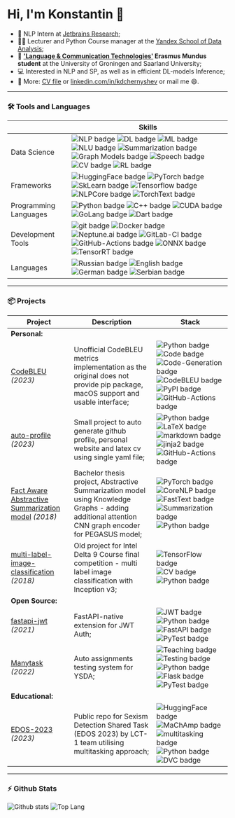 # Hi, I'm Konstantin 👋

- 💼 NLP Intern at [Jetbrains Research](https://www.jetbrains.com/research/);
- 👨‍🏫 Lecturer and Python Course manager at the [Yandex School of Data Analysis](https://academy.yandex.com/dataschool/);
- 📄 **['Language & Communication Technologies'](https://lct-master.org/) Erasmus Mundus student** at the University of Groningen and Saarland University;
- 💻 Interested in NLP and SP, as well as in efficient DL-models Inference;
- 📝 More: [CV file](https://github.com/k4black/k4black/blob/main/chernyshev_cv.pdf) or [linkedin.com/in/kdchernyshev](https://www.linkedin.com/in/kdchernyshev/) or mail me 😄. 


---


### 🛠️ Tools and Languages

|  | Skills |
| --- | --- |
| Data Science |  ![NLP badge](https://img.shields.io/static/v1?label=&message=NLP&style=flat&logo=&color=80ccff&logoColor=)  ![DL badge](https://img.shields.io/static/v1?label=&message=DL&style=flat&logo=&color=80ccff&logoColor=)  ![ML badge](https://img.shields.io/static/v1?label=&message=ML&style=flat&logo=&color=b3e0ff&logoColor=)  ![NLU badge](https://img.shields.io/static/v1?label=&message=NLU&style=flat&logo=&color=b3e0ff&logoColor=)  ![Summarization badge](https://img.shields.io/static/v1?label=&message=Summarization&style=flat&logo=&color=b3e0ff&logoColor=)  ![Graph Models badge](https://img.shields.io/static/v1?label=&message=Graph%20Models&style=flat&logo=&color=e6f5ff&logoColor=)  ![Speech badge](https://img.shields.io/static/v1?label=&message=Speech&style=flat&logo=&color=ffffff&logoColor=)  ![CV badge](https://img.shields.io/static/v1?label=&message=CV&style=flat&logo=&color=ffffff&logoColor=)  ![RL badge](https://img.shields.io/static/v1?label=&message=RL&style=flat&logo=&color=ffffff&logoColor=)  |
| Frameworks |  ![HuggingFace badge](https://img.shields.io/static/v1?label=&message=HuggingFace&style=flat&logo=&color=80ccff&logoColor=)  ![PyTorch badge](https://img.shields.io/static/v1?label=&message=PyTorch&style=flat&logo=&color=80ccff&logoColor=)  ![SkLearn badge](https://img.shields.io/static/v1?label=&message=SkLearn&style=flat&logo=&color=80ccff&logoColor=)  ![Tensorflow badge](https://img.shields.io/static/v1?label=&message=Tensorflow&style=flat&logo=&color=e6f5ff&logoColor=)  ![NLPCore badge](https://img.shields.io/static/v1?label=&message=NLPCore&style=flat&logo=&color=e6f5ff&logoColor=)  ![TorchText badge](https://img.shields.io/static/v1?label=&message=TorchText&style=flat&logo=&color=ffffff&logoColor=)  |
| Programming Languages |  ![Python badge](https://img.shields.io/static/v1?label=&message=Python&style=flat&logo=&color=80ccff&logoColor=)  ![C++ badge](https://img.shields.io/static/v1?label=&message=C++&style=flat&logo=&color=e6f5ff&logoColor=)  ![CUDA badge](https://img.shields.io/static/v1?label=&message=CUDA&style=flat&logo=&color=e6f5ff&logoColor=)  ![GoLang badge](https://img.shields.io/static/v1?label=&message=GoLang&style=flat&logo=&color=ffffff&logoColor=)  ![Dart badge](https://img.shields.io/static/v1?label=&message=Dart&style=flat&logo=&color=ffffff&logoColor=)  |
| Development Tools |  ![git badge](https://img.shields.io/static/v1?label=&message=git&style=flat&logo=&color=80ccff&logoColor=)  ![Docker badge](https://img.shields.io/static/v1?label=&message=Docker&style=flat&logo=&color=80ccff&logoColor=)  ![Neptune.ai badge](https://img.shields.io/static/v1?label=&message=Neptune.ai&style=flat&logo=&color=80ccff&logoColor=)  ![GitLab-CI badge](https://img.shields.io/static/v1?label=&message=GitLab-CI&style=flat&logo=&color=80ccff&logoColor=)  ![GitHub-Actions badge](https://img.shields.io/static/v1?label=&message=GitHub-Actions&style=flat&logo=&color=80ccff&logoColor=)  ![ONNX badge](https://img.shields.io/static/v1?label=&message=ONNX&style=flat&logo=&color=e6f5ff&logoColor=)  ![TensorRT badge](https://img.shields.io/static/v1?label=&message=TensorRT&style=flat&logo=&color=e6f5ff&logoColor=)  |
| Languages |  ![Russian badge](https://img.shields.io/static/v1?label=&message=Russian&style=flat&logo=&color=80ccff&logoColor=)  ![English badge](https://img.shields.io/static/v1?label=&message=English&style=flat&logo=&color=b3e0ff&logoColor=)  ![German badge](https://img.shields.io/static/v1?label=&message=German&style=flat&logo=&color=ffffff&logoColor=)  ![Serbian badge](https://img.shields.io/static/v1?label=&message=Serbian&style=flat&logo=&color=ffffff&logoColor=)  |

---


### 📦 Projects

| Project | Description | Stack |
| --- | --- | --- |
| **Personal:** | | |
| [CodeBLEU](https://github.com/k4black/codebleu) *(2023)* | Unofficial CodeBLEU metrics implementation as the original does not provide pip package, macOS support and usable interface; |  ![Python badge](https://img.shields.io/static/v1?label=&message=Python&style=flat&logo=&color=f3f3ff&logoColor=)  ![Code badge](https://img.shields.io/static/v1?label=&message=Code&style=flat&logo=&color=f3f3ff&logoColor=)  ![Code-Generation badge](https://img.shields.io/static/v1?label=&message=Code-Generation&style=flat&logo=&color=f3f3ff&logoColor=)  ![CodeBLEU badge](https://img.shields.io/static/v1?label=&message=CodeBLEU&style=flat&logo=&color=f3f3ff&logoColor=)  ![PyPI badge](https://img.shields.io/static/v1?label=&message=PyPI&style=flat&logo=&color=f3f3ff&logoColor=)  ![GitHub-Actions badge](https://img.shields.io/static/v1?label=&message=GitHub-Actions&style=flat&logo=&color=f3f3ff&logoColor=)  |
| [auto-profile](https://github.com/k4black/auto-profile) *(2023)* | Small project to auto generate github profile, personal website and latex cv using single yaml file; |  ![Python badge](https://img.shields.io/static/v1?label=&message=Python&style=flat&logo=&color=f3f3ff&logoColor=)  ![LaTeX badge](https://img.shields.io/static/v1?label=&message=LaTeX&style=flat&logo=&color=f3f3ff&logoColor=)  ![markdown badge](https://img.shields.io/static/v1?label=&message=markdown&style=flat&logo=&color=f3f3ff&logoColor=)  ![jinja2 badge](https://img.shields.io/static/v1?label=&message=jinja2&style=flat&logo=&color=f3f3ff&logoColor=)  ![GitHub-Actions badge](https://img.shields.io/static/v1?label=&message=GitHub-Actions&style=flat&logo=&color=f3f3ff&logoColor=)  |
| [Fact Aware Abstractive Summarization model](https://github.com/k4black/sum) *(2018)* | Bachelor thesis project, Abstractive Summarization model using Knowledge Graphs - adding additional attention CNN graph encoder for PEGASUS model; |  ![PyTorch badge](https://img.shields.io/static/v1?label=&message=PyTorch&style=flat&logo=&color=f3f3ff&logoColor=)  ![CoreNLP badge](https://img.shields.io/static/v1?label=&message=CoreNLP&style=flat&logo=&color=f3f3ff&logoColor=)  ![FastText badge](https://img.shields.io/static/v1?label=&message=FastText&style=flat&logo=&color=f3f3ff&logoColor=)  ![Summarization badge](https://img.shields.io/static/v1?label=&message=Summarization&style=flat&logo=&color=f3f3ff&logoColor=)  ![Python badge](https://img.shields.io/static/v1?label=&message=Python&style=flat&logo=&color=f3f3ff&logoColor=)  |
| [multi-label-image-classification](https://github.com/k4black/Multi-Label-Image-Classification) *(2018)* | Old project for Intel Delta 9 Course final competition - multi label image classification with Inception v3; |  ![TensorFlow badge](https://img.shields.io/static/v1?label=&message=TensorFlow&style=flat&logo=&color=f3f3ff&logoColor=)  ![CV badge](https://img.shields.io/static/v1?label=&message=CV&style=flat&logo=&color=f3f3ff&logoColor=)  ![Python badge](https://img.shields.io/static/v1?label=&message=Python&style=flat&logo=&color=f3f3ff&logoColor=)  |
| **Open Source:** | | |
| [fastapi-jwt](https://github.com/k4black/fastapi-jwt) *(2021)* | FastAPI-native extension for JWT Auth; |  ![JWT badge](https://img.shields.io/static/v1?label=&message=JWT&style=flat&logo=&color=f3f3ff&logoColor=)  ![Python badge](https://img.shields.io/static/v1?label=&message=Python&style=flat&logo=&color=f3f3ff&logoColor=)  ![FastAPI badge](https://img.shields.io/static/v1?label=&message=FastAPI&style=flat&logo=&color=f3f3ff&logoColor=)  ![PyTest badge](https://img.shields.io/static/v1?label=&message=PyTest&style=flat&logo=&color=f3f3ff&logoColor=)  |
| [Manytask](https://github.com/yandexdataschool/manytask) *(2022)* | Auto assignments testing system for YSDA; |  ![Teaching badge](https://img.shields.io/static/v1?label=&message=Teaching&style=flat&logo=&color=f3f3ff&logoColor=)  ![Testing badge](https://img.shields.io/static/v1?label=&message=Testing&style=flat&logo=&color=f3f3ff&logoColor=)  ![Python badge](https://img.shields.io/static/v1?label=&message=Python&style=flat&logo=&color=f3f3ff&logoColor=)  ![Flask badge](https://img.shields.io/static/v1?label=&message=Flask&style=flat&logo=&color=f3f3ff&logoColor=)  ![PyTest badge](https://img.shields.io/static/v1?label=&message=PyTest&style=flat&logo=&color=f3f3ff&logoColor=)  |
| **Educational:** | | |
| [EDOS-2023](https://github.com/lct-rug-2022/edos-2023) *(2023)* | Public repo for Sexism Detection Shared Task (EDOS 2023) by LCT-1 team utilising multitasking approach; |  ![HuggingFace badge](https://img.shields.io/static/v1?label=&message=HuggingFace&style=flat&logo=&color=f3f3ff&logoColor=)  ![MaChAmp badge](https://img.shields.io/static/v1?label=&message=MaChAmp&style=flat&logo=&color=f3f3ff&logoColor=)  ![multitasking badge](https://img.shields.io/static/v1?label=&message=multitasking&style=flat&logo=&color=f3f3ff&logoColor=)  ![Python badge](https://img.shields.io/static/v1?label=&message=Python&style=flat&logo=&color=f3f3ff&logoColor=)  ![DVC badge](https://img.shields.io/static/v1?label=&message=DVC&style=flat&logo=&color=f3f3ff&logoColor=)  |

---


### ⚡ Github Stats

![Github stats](https://github-readme-stats.vercel.app/api?username=k4black&show_icons=true&count_private=true&line_height=24&hide=issues&custom_title=Contribution%20Stats)
![Top Lang](https://github-readme-stats.vercel.app/api/top-langs/?username=k4black&layout=compact&count_private=true&hide=Jupyter%20Notebook)
